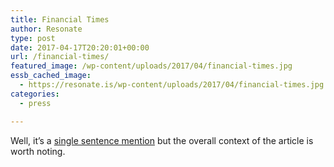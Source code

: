 ```yaml
---
title: Financial Times
author: Resonate
type: post
date: 2017-04-17T20:20:01+00:00
url: /financial-times/
featured_image: /wp-content/uploads/2017/04/financial-times.jpg
essb_cached_image:
  - https://resonate.is/wp-content/uploads/2017/04/financial-times.jpg
categories:
  - press

---
```

Well, it&#8217;s a <a href="https://www.ft.com/content/beb85bdc-1f8e-11e7-b7d3-163f5a7f229c" target="_blank">single sentence mention</a> but the overall context of the article is worth noting.
